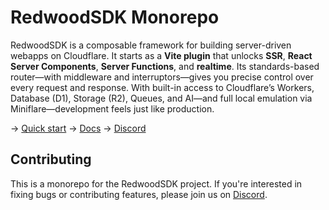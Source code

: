# RedwoodSDK Monorepo

RedwoodSDK is a composable framework for building server-driven webapps on Cloudflare. It starts as a **Vite plugin** that unlocks **SSR**, **React Server Components**, **Server Functions**, and **realtime**. Its standards-based router—with middleware and interruptors—gives you precise control over every request and response. With built-in access to Cloudflare’s Workers, Database (D1), Storage (R2), Queues, and AI—and full local emulation via Miniflare—development feels just like production.

→ [Quick start](https://docs.rwsdk.com/getting-started/quick-start/)
→ [Docs](https://docs.rwsdk.com/)
→ [Discord](https://discord.gg/redwoodjs)

## Contributing

This is a monorepo for the RedwoodSDK project. If you're interested in fixing bugs or contributing features, please join us on [Discord](https://discord.gg/redwoodjs).
